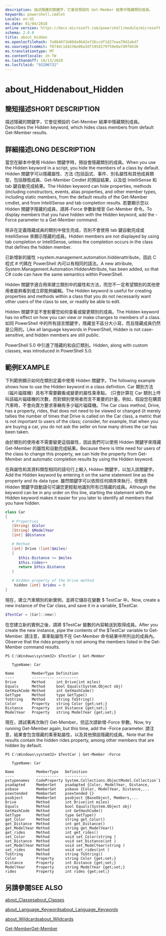 ```yaml
---
description: 描述隱藏的關鍵字，它會從預設的 Get-Member 結果中隱藏類別成員。
keywords: powershell,cmdlet
Locale: en-US
ms.date: 01/04/2018
online version: https://docs.microsoft.com/powershell/module/microsoft.powershell.core/about/about_hidden?view=powershell-7.1&WT.mc_id=ps-gethelp
schema: 2.0.0
title: about_Hidden
ms.openlocfilehash: 7a8646f1b88da9b42ef26ccdf1d27eaa7042abd7
ms.sourcegitcommit: f874dc1d4236e06a3df195d179f59e0a7d9f8436
ms.translationtype: MT
ms.contentlocale: zh-TW
ms.lasthandoff: 10/13/2020
ms.locfileid: "93206732"
---
```

# <a name="about_hidden"></a><span data-ttu-id="adcb3-104">about_Hidden</span><span class="sxs-lookup"><span data-stu-id="adcb3-104">about_Hidden</span></span>

## <a name="short-description"></a><span data-ttu-id="adcb3-105">簡短描述</span><span class="sxs-lookup"><span data-stu-id="adcb3-105">SHORT DESCRIPTION</span></span>
<span data-ttu-id="adcb3-106">描述隱藏的關鍵字，它會從預設的 Get-Member 結果中隱藏類別成員。</span><span class="sxs-lookup"><span data-stu-id="adcb3-106">Describes the Hidden keyword, which hides class members from default Get-Member results.</span></span>

## <a name="long-description"></a><span data-ttu-id="adcb3-107">詳細描述</span><span class="sxs-lookup"><span data-stu-id="adcb3-107">LONG DESCRIPTION</span></span>

<span data-ttu-id="adcb3-108">當您在腳本中使用 Hidden 關鍵字時，預設會隱藏類別的成員。</span><span class="sxs-lookup"><span data-stu-id="adcb3-108">When you use the Hidden keyword in a script, you hide the members of a class by default.</span></span> <span data-ttu-id="adcb3-109">Hidden 關鍵字可以隱藏屬性、方法 (包括函式、事件、別名屬性和其他成員類型，包括靜態成員、Get-Member Cmdlet 的預設結果，以及從 IntelliSense 和 tab 鍵自動完成結果。</span><span class="sxs-lookup"><span data-stu-id="adcb3-109">The Hidden keyword can hide properties, methods (including constructors, events, alias properties, and other member types, including static members, from the default results of the Get-Member cmdlet, and from IntelliSense and tab completion results.</span></span> <span data-ttu-id="adcb3-110">若要顯示您以 Hidden 關鍵字隱藏的成員，請將-Force 參數新增至 Get-Member 命令。</span><span class="sxs-lookup"><span data-stu-id="adcb3-110">To display members that you have hidden with the Hidden keyword, add the -Force parameter to a Get-Member command.</span></span>

<span data-ttu-id="adcb3-111">除非在定義隱藏成員的類別中發生完成，否則不會使用 tab 鍵自動完成或 IntelliSense 來顯示隱藏的成員。</span><span class="sxs-lookup"><span data-stu-id="adcb3-111">Hidden members are not displayed by using tab completion or IntelliSense, unless the completion occurs in the class that defines the hidden member.</span></span>

<span data-ttu-id="adcb3-112">已新增新的屬性 >system.management.automation.hiddenattribute，因此 C 程式 \# 代碼在 PowerShell 內可以有相同的語法。</span><span class="sxs-lookup"><span data-stu-id="adcb3-112">A new attribute, System.Management.Automation.HiddenAttribute, has been added, so that C\# code can have the same semantics within PowerShell.</span></span>

<span data-ttu-id="adcb3-113">Hidden 關鍵字適合用來建立類別中的屬性和方法，而您不一定希望類別的其他使用者能夠看到或立即能夠編輯。</span><span class="sxs-lookup"><span data-stu-id="adcb3-113">The Hidden keyword is useful for creating properties and methods within a class that you do not necessarily want other users of the class to see, or readily be able to edit.</span></span>

<span data-ttu-id="adcb3-114">Hidden 關鍵字並不會影響您如何查看或變更類別的成員。</span><span class="sxs-lookup"><span data-stu-id="adcb3-114">The Hidden keyword has no effect on how you can view or make changes to members of a class.</span></span> <span data-ttu-id="adcb3-115">如同 PowerShell 中的所有語言關鍵字，隱藏並不區分大小寫，而且隱藏成員仍然是公用的。</span><span class="sxs-lookup"><span data-stu-id="adcb3-115">Like all language keywords in PowerShell, Hidden is not case-sensitive, and hidden members are still public.</span></span>

<span data-ttu-id="adcb3-116">PowerShell 5.0 中引進了隱藏的和自訂類別。</span><span class="sxs-lookup"><span data-stu-id="adcb3-116">Hidden, along with custom classes, was introduced in PowerShell 5.0.</span></span>

## <a name="example"></a><span data-ttu-id="adcb3-117">範例</span><span class="sxs-lookup"><span data-stu-id="adcb3-117">EXAMPLE</span></span>

<span data-ttu-id="adcb3-118">下列範例顯示如何在類別定義中使用 Hidden 關鍵字。</span><span class="sxs-lookup"><span data-stu-id="adcb3-118">The following example shows how to use the Hidden keyword in a class definition.</span></span> <span data-ttu-id="adcb3-119">Car 類別方法（磁片磁碟機）具有不需要觀看或變更的屬性乘車點， (只會計算在 Car 類別上呼叫該磁片磁碟機的次數，而對類別使用者而言不重要的計量，例如，假設您在購買汽車時，不會向賣方要求車輛有多少磁片磁碟機。</span><span class="sxs-lookup"><span data-stu-id="adcb3-119">The Car class method, Drive, has a property, rides, that does not need to be viewed or changed (it merely tallies the number of times that Drive is called on the Car class, a metric that is not important to users of the class; consider, for example, that when you are buying a car, you do not ask the seller on how many drives the car has been taken.</span></span>

<span data-ttu-id="adcb3-120">由於類別的使用者不需要變更這個屬性，因此我們可以使用 Hidden 關鍵字來隱藏 Get-Member 的屬性和自動完成結果。</span><span class="sxs-lookup"><span data-stu-id="adcb3-120">Because there is little need for users of the class to change this property, we can hide the property from Get-Member and automatic completion results by using the Hidden keyword.</span></span>

<span data-ttu-id="adcb3-121">在與屬性和其資料類型相同的語句行上輸入 Hidden 關鍵字，以加入該關鍵字。</span><span class="sxs-lookup"><span data-stu-id="adcb3-121">Add the Hidden keyword by entering it on the same statement line as the property and its data type.</span></span> <span data-ttu-id="adcb3-122">雖然關鍵字可以依照任何順序來執行，但使用 Hidden 關鍵字啟動語句可讓您更輕鬆地識別所有已隱藏的成員。</span><span class="sxs-lookup"><span data-stu-id="adcb3-122">Although the keyword can be in any order on this line, starting the statement with the Hidden keyword makes it easier for you later to identify all members that you have hidden.</span></span>

```powershell
class Car
{
   # Properties
   [String] $Color
   [String] $ModelYear
   [int] $Distance

   # Method
   [int] Drive ([int]$miles)
   {
      $this.Distance += $miles
      $this.rides++
      return $this.Distance
   }

   # Hidden property of the Drive method
    hidden [int] $rides = 0
}
```

<span data-ttu-id="adcb3-123">現在，建立汽車類別的新實例，並將它儲存在變數 \$ TestCar 中。</span><span class="sxs-lookup"><span data-stu-id="adcb3-123">Now, create a new instance of the Car class, and save it in a variable, \$TestCar.</span></span>

```powershell
$TestCar = [Car]::new()
```

<span data-ttu-id="adcb3-124">在您建立新的實例之後，請將 $TestCar 變數的內容輸送到取得成員。</span><span class="sxs-lookup"><span data-stu-id="adcb3-124">After you create the new instance, pipe the contents of the $TestCar variable to Get-Member.</span></span> <span data-ttu-id="adcb3-125">請注意，乘車點屬性不在 Get-Member 命令結果中所列出的成員內。</span><span class="sxs-lookup"><span data-stu-id="adcb3-125">Observe that the rides property is not among the members listed in the Get-Member command results.</span></span>

```output
PS C:\Windows\system32> $TestCar | Get-Member

   TypeName: Car

Name        MemberType Definition
----        ---------- ----------
Drive       Method     int Drive(int miles)
Equals      Method     bool Equals(System.Object obj)
GetHashCode Method     int GetHashCode()
GetType     Method     type GetType()
ToString    Method     string ToString()
Color       Property   string Color {get;set;}
Distance    Property   int Distance {get;set;}
ModelYear   Property   string ModelYear {get;set;}

```

<span data-ttu-id="adcb3-126">現在，請試著再次執行 Get-Member，但這次請新增-Force 參數。</span><span class="sxs-lookup"><span data-stu-id="adcb3-126">Now, try running Get-Member again, but this time, add the -Force parameter.</span></span>
<span data-ttu-id="adcb3-127">請注意，結果會包含隱藏的乘車點屬性，以及其他預設隱藏的成員。</span><span class="sxs-lookup"><span data-stu-id="adcb3-127">Note that the results contain the hidden rides property, among other members that are hidden by default.</span></span>

```output
PS C:\Windows\system32> $TestCar | Get-Member -Force

   TypeName: Car

Name          MemberType   Definition
----          ----------   ----------
pstypenames   CodeProperty System.Collections.ObjectModel.Collection`1
psadapted     MemberSet    psadapted {Color, ModelYear, Distance,
psbase        MemberSet    psbase {Color, ModelYear, Distance,...
psextended    MemberSet    psextended {}
psobject      MemberSet    psobject {BaseObject, Members,...
Drive         Method       int Drive(int miles)
Equals        Method       bool Equals(System.Object obj)
GetHashCode   Method       int GetHashCode()
GetType       Method       type GetType()
get_Color     Method       string get_Color()
get_Distance  Method       int get_Distance()
get_ModelYear Method       string get_ModelYear()
get_rides     Method       int get_rides()
set_Color     Method       void set_Color(string )
set_Distance  Method       void set_Distance(int )
set_ModelYear Method       void set_ModelYear(string )
set_rides     Method       void set_rides(int )
ToString      Method       string ToString()
Color         Property     string Color {get;set;}
Distance      Property     int Distance {get;set;}
ModelYear     Property     string ModelYear {get;set;}
rides         Property     int rides {get;set;}

```

## <a name="see-also"></a><span data-ttu-id="adcb3-128">另請參閱</span><span class="sxs-lookup"><span data-stu-id="adcb3-128">SEE ALSO</span></span>

[<span data-ttu-id="adcb3-129">about_Classes</span><span class="sxs-lookup"><span data-stu-id="adcb3-129">about_Classes</span></span>](about_Classes.md)

[<span data-ttu-id="adcb3-130">about_Language_Keywords</span><span class="sxs-lookup"><span data-stu-id="adcb3-130">about_Language_Keywords</span></span>](about_Language_Keywords.md)

[<span data-ttu-id="adcb3-131">about_Wildcards</span><span class="sxs-lookup"><span data-stu-id="adcb3-131">about_Wildcards</span></span>](about_Wildcards.md)

[<span data-ttu-id="adcb3-132">Get-Member</span><span class="sxs-lookup"><span data-stu-id="adcb3-132">Get-Member</span></span>](xref:Microsoft.PowerShell.Utility.Get-Member)

